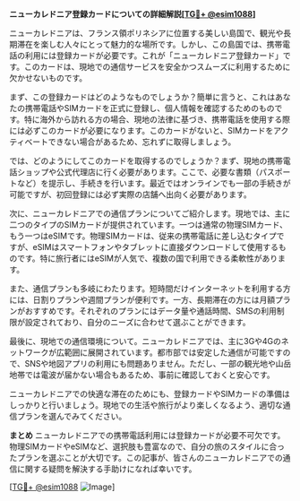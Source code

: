 **ニューカレドニア登録カードについての詳細解説[[TG💪+ @esim1088](https://t.me/s/esim1088)]**

ニューカレドニアは、フランス領ポリネシアに位置する美しい島国で、観光や長期滞在を楽しむ人々にとって魅力的な場所です。しかし、この島国では、携帯電話の利用には登録カードが必要です。これが「ニューカレドニア登録カード」です。このカードは、現地での通信サービスを安全かつスムーズに利用するために欠かせないものです。

まず、この登録カードはどのようなものでしょうか？簡単に言うと、これはあなたの携帯電話やSIMカードを正式に登録し、個人情報を確認するためのものです。特に海外から訪れる方の場合、現地の法律に基づき、携帯電話を使用する際には必ずこのカードが必要になります。このカードがないと、SIMカードをアクティベートできない場合があるため、忘れずに取得しましょう。

では、どのようにしてこのカードを取得するのでしょうか？まず、現地の携帯電話ショップや公式代理店に行く必要があります。ここで、必要な書類（パスポートなど）を提示し、手続きを行います。最近ではオンラインでも一部の手続きが可能ですが、初回登録には必ず実際の店舗へ出向く必要があります。

次に、ニューカレドニアでの通信プランについてご紹介します。現地では、主に二つのタイプのSIMカードが提供されています。一つは通常の物理SIMカード、もう一つはeSIMです。物理SIMカードは、従来の携帯電話に差し込むタイプですが、eSIMはスマートフォンやタブレットに直接ダウンロードして使用するものです。特に旅行者にはeSIMが人気で、複数の国で利用できる柔軟性があります。

また、通信プランも多岐にわたります。短時間だけインターネットを利用する方には、日割りプランや週間プランが便利です。一方、長期滞在の方には月額プランがおすすめです。それぞれのプランにはデータ量や通話時間、SMSの利用制限が設定されており、自分のニーズに合わせて選ぶことができます。

最後に、現地での通信環境について。ニューカレドニアでは、主に3Gや4Gのネットワークが広範囲に展開されています。都市部では安定した通信が可能ですので、SNSや地図アプリの利用にも問題ありません。ただし、一部の観光地や山岳地帯では電波が届かない場合もあるため、事前に確認しておくと安心です。

ニューカレドニアでの快適な滞在のためにも、登録カードやSIMカードの準備はしっかりと行いましょう。現地での生活や旅行がより楽しくなるよう、適切な通信プランを選んでみてください。

**まとめ**
ニューカレドニアでの携帯電話利用には登録カードが必要不可欠です。物理SIMカードやeSIMなど、選択肢も豊富なので、自分の旅のスタイルに合ったプランを選ぶことが大切です。この記事が、皆さんのニューカレドニアでの通信に関する疑問を解決する手助けになれば幸いです。

[[TG💪+ @esim1088](https://t.me/s/esim1088) ![Image](https://i.postimg.cc/Y0z9fWf4/image.png)]